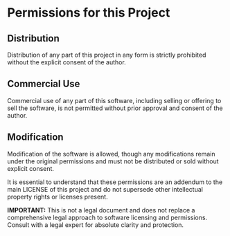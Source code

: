 # Permissions for this Project

## Distribution

Distribution of any part of this project in any form is strictly prohibited without the explicit consent of the author.

## Commercial Use

Commercial use of any part of this software, including selling or offering to sell the software, is not permitted without prior approval and consent of the author.

## Modification

Modification of the software is allowed, though any modifications remain under the original permissions and must not be distributed or sold without explicit consent.

It is essential to understand that these permissions are an addendum to the main LICENSE of this project and do not supersede other intellectual property rights or licenses present.

**IMPORTANT:** This is not a legal document and does not replace a comprehensive legal approach to software licensing and permissions. Consult with a legal expert for absolute clarity and protection.